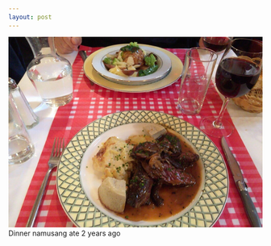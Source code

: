 ```yaml
---
layout: post
---
```

<img src="/images/fulls/dinner.jpg" class="fit image"> 
Dinner namusang ate 2 years ago